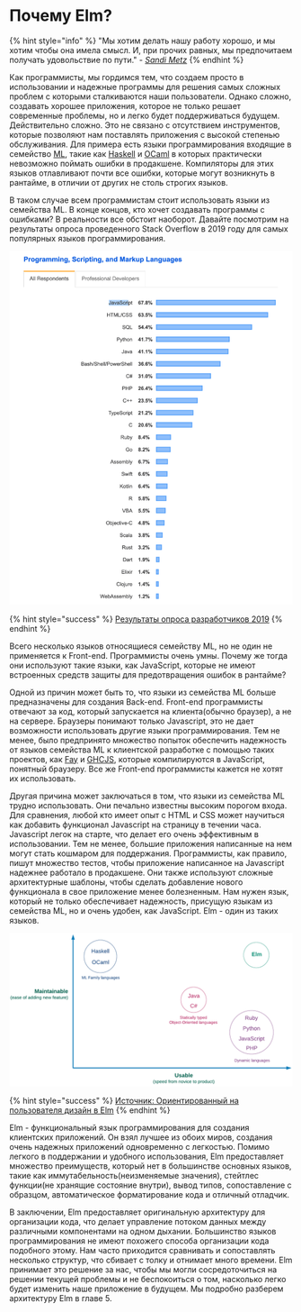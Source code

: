# Почему Elm?

{% hint style="info" %}
"Мы хотим делать нашу работу хорошо, и мы хотим чтобы она имела смысл. И, при прочих равных, мы предпочитаем получать удовольствие по пути." - [_Sandi Metz_](https://www.amazon.com/Practical-Object-Oriented-Design-Ruby-Addison-Wesley-ebook/dp/B0096BYG7C/)
{% endhint %}

Как программисты, мы гордимся тем, что создаем просто в использовании и надежные программы для решения самых сложных проблем с которыми сталкиваются наши пользователи. Однако сложно, создавать хорошее приложения, которое не только решает современные проблемы, но и легко будет поддерживаться будущем. Действительно сложно. Это не связано с отсутствием инструментов, которые позволяют нам поставлять приложения с высокой степенью обслуживания. Для примера есть языки программирования входящие в семейство [ML](https://ru.wikipedia.org/wiki/ML), такие как [Haskell](https://ru.wikipedia.org/wiki/Haskell) и [OCaml](https://ru.wikipedia.org/wiki/OCaml) в которых практически невозможно поймать ошибки в продакшене. Компиляторы для этих языков отлавливают почти все ошибки, которые могут возникнуть в рантайме, в отличии от других не столь строгих языков.

В таком случае всем программистам стоит использовать языки из семейства ML. В конце концов, кто хочет создавать программы с ошибками? В реальности все обстоит наоборот. Давайте посмотрим на результаты опроса проведенного Stack Overflow в 2019 году для самых популярных языков программирования. 

![&#x420;&#x435;&#x437;&#x443;&#x43B;&#x44C;&#x442;&#x430;&#x442;&#x44B; &#x43E;&#x43F;&#x440;&#x43E;&#x441;&#x430; &#x440;&#x430;&#x437;&#x440;&#x430;&#x431;&#x43E;&#x442;&#x447;&#x438;&#x43A;&#x43E;&#x432; 2019 &#x43E;&#x442; stackoverflow](../.gitbook/assets/most_populat_scripting-1.png)

{% hint style="success" %}
[Результаты опроса разработчиков 2019](https://insights.stackoverflow.com/survey/2019)
{% endhint %}

Всего несколько языков относящиеся семейству ML, но не один не применяется к Front-end. Программисты очень умны. Почему же тогда они используют такие языки, как JavaScript, которые не имеют встроенных средств защиты для предотвращения ошибок в рантайме?

Одной из причин может быть то, что языки из семейства ML больше предназначены для создания Back-end. Front-end программисты отвечают за код, который запускается на клиента\(обычно браузер\), а не на сервере. Браузеры понимают только Javascript, это не дает возможности использовать другие языки программирования. Тем не менее, было предпринято множество попыток обеспечить надежность от языков семейства ML к клиентской разработке с помощью таких проектов, как [Fay](https://github.com/faylang/fay) и [GHCJS](https://github.com/ghcjs/ghcjs), которые компилируются в JavaScript, понятный браузеру. Все же Front-end программисты кажется не хотят их использовать.

Другая причина может заключаться в том, что языки из семейства ML трудно использовать. Они печально известны высоким порогом входа. Для сравнения, любой кто имеет опыт с HTML и CSS может научиться как добавить функционал Javascript на страницу в течении часа. Javascript легок на старте, что делает его очень эффективным в использовании. Тем не менее, большие приложения написанные на нем могут стать кошмаром для поддержания. Программисты, как правило, пишут множество тестов, чтобы приложение написанное на Javascript надежнее работало в продакшене. Они также используют сложные архитектурные шаблоны, чтобы сделать добавление нового функционала в свое приложение менее болезненным. Нам нужен язык, который не только обеспечивает надежность, присущую языкам из семейства ML, но и очень удобен, как JavaScript. Elm - один из таких языков.

![](../.gitbook/assets/maintainability-usability.png)

{% hint style="success" %}
[Источник: Ориентированный на пользователя дизайн в Elm](https://www.youtube.com/watch?v=oYk8CKH7OhE)
{% endhint %}

Elm - функциональный язык программирования для создания клиентских приложений. Он взял лучшее из обоих миров, создания очень надежных приложений одновременно с легкостью. Помимо легкого в поддержании и удобного использования, Elm предоставляет множество преимуществ, который нет в большинстве основных языков, такие как иммутабельность\(неизменяемые значения\), стейтлес функции\(не хранящие состояние внутри\), вывод типов, сопоставление с образцом, автоматическое форматирование кода и отличный отладчик.

В заключении, Elm предоставляет оригинальную архитектуру для организации кода, что делает управление потоком данных между различными компонентами на одном дыхании. Большинство языков программирования не имеют похожего способа организации кода подобного этому. Нам часто приходится сравнивать и сопоставлять несколько структур, что сбивает с толку и отнимает много времени. Elm принимает это решение за нас, чтобы мы могли сосредоточиться на решении текущей проблемы и не беспокоиться о том, насколько легко будет изменить наше приложение в будущем. Мы подробно разберем архитектуру Elm в главе 5.

